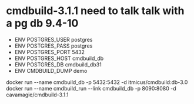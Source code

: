 # cmdbuild-3.1.1 need to talk talk with a pg db 9.4-10


* ENV POSTGRES_USER postgres
* ENV POSTGRES_PASS postgres
* ENV POSTGRES_PORT 5432
* ENV POSTGRES_HOST cmdbuild_db
* ENV POSTGRES_DB cmdbuild_db31
* ENV CMDBUILD_DUMP demo



docker run --name cmdbuild_db -p 5432:5432 -d itmicus/cmdbuild:db-3.0
docker run --name cmdbuild_run --link cmdbuild_db  -p 8090:8080 -d cavamagie/cmdbuild-3.1.1
